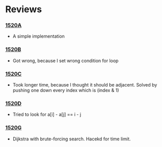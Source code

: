# Reviews 

### [1520A] 
- A simple implementation
### [1520B] 
- Got wrong, because I set wrong condition for loop
### [1520C] 
- Took longer time, because I thought it should be adjacent. Solved by pushing one down every index which is (index & 1) 
### [1520D] 
- Tried to look for a[i] - a[j] == i - j
### [1520G] 
- Dijkstra with brute-forcing search. Hacekd for time limit.

[1520A]: <https://codeforces.com/contest/1520/problem/A>
[1520B]: <https://codeforces.com/contest/1520/problem/B>
[1520C]: <https://codeforces.com/contest/1520/problem/C>
[1520D]: <https://codeforces.com/contest/1520/problem/D>
[1520G]: <https://codeforces.com/contest/1520/problem/G>

